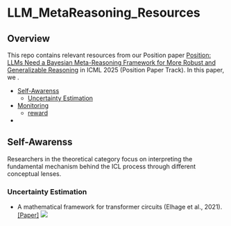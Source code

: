 # LLM_MetaReasoning_Resources

## Overview
This repo contains relevant resources from our Position paper [Position: LLMs Need a Bayesian Meta-Reasoning Framework
for More Robust and Generalizable Reasoning](https://openreview.net/forum?id=RrvhbxO2hd&referrer=%5BAuthor%20Console%5D(%2Fgroup%3Fid%3DICML.cc%2F2025%2FPosition_Paper_Track%2FAuthors%23your-submissions)) in ICML 2025 (Position Paper Track). In this paper, we .


- [Self-Awarenss](#self-awareness)
    - [Uncertainty Estimation](#uncertainty_estimation)
- [Monitoring](#monitoring)
    - [reward](#reward)
- 


## Self-Awarenss
Researchers in the theoretical category focus on interpreting the fundamental mechanism behind the ICL process through different conceptual lenses.
### Uncertainty Estimation
* A mathematical framework for transformer circuits (Elhage et al., 2021).
  [[Paper]](https://transformer-circuits.pub/2021/framework/index.html)
  ![](https://img.shields.io/badge/AnthropicBlog%202021-olive)